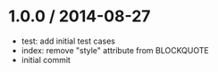 
1.0.0 / 2014-08-27
==================

 * test: add initial test cases
 * index: remove "style" attribute from BLOCKQUOTE
 * initial commit
